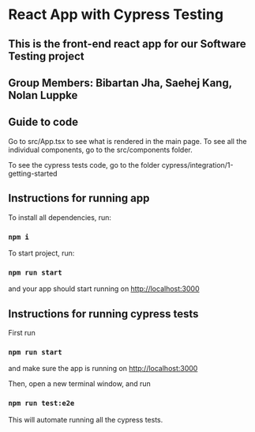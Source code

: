 # React App with Cypress Testing

## This is the front-end react app for our Software Testing project

## Group Members: Bibartan Jha, Saehej Kang, Nolan Luppke

## Guide to code

Go to src/App.tsx to see what is rendered in the main page. To see all the individual components, go to the src/components folder.

To see the cypress tests code, go to the folder cypress/integration/1-getting-started

## Instructions for running app

To install all dependencies, run:

### `npm i`

To start project, run: 

### `npm run start`

and your app should start running on [http://localhost:3000](http://localhost:3000)

## Instructions for running cypress tests

First run

### `npm run start`

and make sure the app is running on [http://localhost:3000](http://localhost:3000)

Then, open a new terminal window, and run 

### `npm run test:e2e`

This will automate running all the cypress tests.


